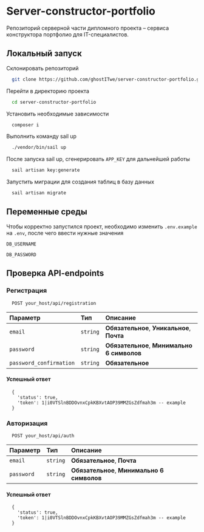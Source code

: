 
# Server-constructor-portfolio

Репозиторий серверной части дипломного проекта – сервиса конструктора портфолио для IT-специалистов.


## Локальный запуск

Склонировать репозиторий

```bash
  git clone https://github.com/ghostITwe/server-constructor-portfolio.git
```

Перейти в директорию проекта

```bash
  cd server-constructor-portfolio
```

Установить необходимые зависимости

```bash
  composer i
```

Выполнить команду sail up

```bash
  ./vendor/bin/sail up
```

После запуска sail up, сгенерировать `APP_KEY` для дальнейшей работы

```bash
  sail artisan key:generate
```

Запустить миграции для создания таблиц в базу данных

```bash
  sail artisan migrate
```


## Переменные среды

Чтобы корректно запустился проект, необходимо изменить `.env.example` на `.env`, после чего ввести нужные значения

`DB_USERNAME`

`DB_PASSWORD`



## Проверка API-endpoints

### Регистрация

```http
  POST your_host/api/registration
```

| Параметр | Тип     | Описание                |
| :-------- | :------- | :------------------------- |
| `email` | `string` | **Обязательное**, **Уникальное**, **Почта**|
| `password` | `string` | **Обязательное**, **Минимально 6 символов** |
| `password_confirmation` | `string` | **Обязательное** |

#### Успешный ответ

```response
  {
    'status': true,
    'token': 1|i0VTSlnBDDOvnxCpkKBXvtAOP39MMZGsZdfmah3m -- example
  }
```

### Авторизация

```http
  POST your_host/api/auth
```

| Параметр | Тип     | Описание                |
| :-------- | :------- | :------------------------- |
| `email` | `string` | **Обязательное**, **Почта**|
| `password` | `string` | **Обязательное**, **Минимально 6 символов** |

#### Успешный ответ

```response
  {
    'status': true,
    'token': 1|i0VTSlnBDDOvnxCpkKBXvtAOP39MMZGsZdfmah3m -- example
  }
```


